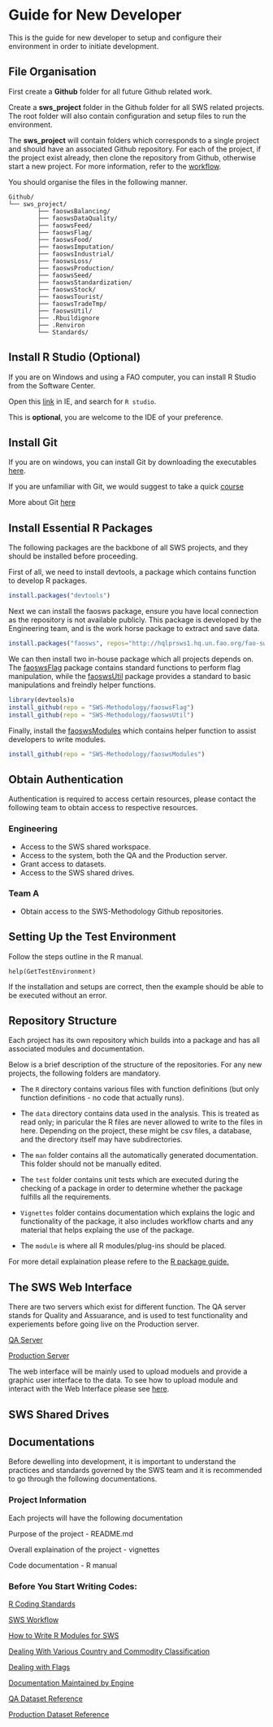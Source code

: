 # Guide for New Developer

This is the guide for new developer to setup and configure their
environment in order to initiate development.

## File Organisation
First create a **Github** folder for all future Github related work.

Create a **sws_project** folder in the Github folder for all SWS related
projects. The root folder will also contain configuration and setup files to run
the environment.

The **sws_project** will contain folders which corresponds to a single project
and should have an associated Github repository. For each of the project, if the
project exist already, then clone the repository from Github, otherwise start a
new project. For more information, refer to the
[workflow](https://github.com/SWS-Methodology/Standards/blob/master/workflow.md).

You should organise the files in the following manner.

```
Github/
└── sws_project/
        ├── faoswsBalancing/
        ├── faoswsDataQuality/
        ├── faoswsFeed/
        ├── faoswsFlag/
        ├── faoswsFood/
        ├── faoswsImputation/
        ├── faoswsIndustrial/
        ├── faoswsLoss/
        ├── faoswsProduction/
        ├── faoswsSeed/
        ├── faoswsStandardization/
        ├── faoswsStock/
        ├── faoswsTourist/
        ├── faoswsTradeTmp/
        ├── faoswsUtil/
        ├── .Rbuildignore
        ├── .Renviron
        └── Standards/
```

## Install R Studio (Optional)

If you are on Windows and using a FAO computer, you can install R Studio from
the Software Center.

Open this [link](http://hqwprsccmapp1/CMApplicationCatalog/) in IE, and search
for `R studio`.

This is **optional**, you are welcome to the IDE of your preference.

## Install Git

If you are on windows, you can install Git by downloading the executables
[here](https://git-scm.com/download/win).

If you are unfamiliar with Git, we would suggest to take a quick
[course](https://try.github.io/levels/1/challenges/1)

More about Git [here](https://git-scm.com/book/en/v2/Getting-Started-About-Version-Control)

## Install Essential R Packages

The following packages are the backbone of all SWS projects, and they
should be installed before proceeding.

First of all, we need to install devtools, a package which contains
function to develop R packages.

```r
install.packages("devtools")
```

Next we can install the faosws package, ensure you have local
connection as the repository is not available publicly. This package
is developed by the Engineering team, and is the work horse package to
extract and save data.

```r
install.packages("faosws", repos="http://hqlprsws1.hq.un.fao.org/fao-sws-cran/")
```

We can then install two in-house package which all projects depends
on. The [faoswsFlag](https://github.com/SWS-Methodology/faoswsFlag)
package contains standard functions to perform flag manipulation,
while the [faoswsUtil](https://github.com/SWS-Methodology/faoswsUtil)
package provides a standard to basic manipulations and freindly helper
functions. 


```r
library(devtools)o
install_github(repo = "SWS-Methodology/faoswsFlag")
install_github(repo = "SWS-Methodology/faoswsUtil")

```

Finally, install the
[faoswsModules](https://github.com/SWS-Methodology/faoswsModules) which contains
helper function to assist developers to write modules.

```r
install_github(repo = "SWS-Methodology/faoswsModules")
```

## Obtain Authentication

Authentication is required to access certain resources, please contact
the following team to obtain access to respective resources.

### Engineering
* Access to the SWS shared workspace.
* Access to the system, both the QA and the Production server.
* Grant access to datasets.
* Access to the SWS shared drives.

### Team A
* Obtain access to the SWS-Methodology Github repositories.


## Setting Up the Test Environment

Follow the steps outline in the R manual.

```
help(GetTestEnvironment)
```

If the installation and setups are correct, then the example should be
able to be executed without an error.


## Repository Structure

Each project has its own repository which builds into a package and
has all associated modules and documentation.

Below is a brief description of the structure of the repositories. For
any new projects, the following folders are mandatory.


* The `R` directory contains various files with function definitions
  (but only function definitions - no code that actually runs).

* The `data` directory contains data used in the analysis. This is
  treated as read only; in paricular the R files are never allowed to
  write to the files in here. Depending on the project, these might be
  csv files, a database, and the directory itself may have
  subdirectories.

* The `man` folder contains all the automatically generated
  documentation. This folder should not be manually edited.

* The `test` folder contains unit tests which are executed during the
  checking of a package in order to determine whether the package
  fulfills all the requirements.

* `Vignettes` folder contains documentation which explains the logic
  and functionality of the package, it also includes workflow charts
  and any material that helps explaing the use of the package.

* The `module` is where all R modules/plug-ins should be placed.

For more detail explaination please refere to the [R package guide.](http://r-pkgs.had.co.nz/package.html)


## The SWS Web Interface


There are two servers which exist for different function. The QA server stands
for Quality and Assuarance, and is used to test functionality and experiements
before going live on the Production server.

[QA Server](http://hqlqasws1.hq.un.fao.org:8080/sws)

[Production Server](http://intranet.fao.org/sws/)

The web interface will be mainly used to upload moduels and provide a graphic
user interface to the data. To see how to upload module and interact with the
Web Interface please see [here](https://).

## SWS Shared Drives

## Documentations

Before dewelling into development, it is important to understand the
practices and standards governed by the SWS team and it is recommended
to go through the following documentations.

### Project Information

Each projects will have the following documentation

Purpose of the project - README.md

Overall explaination of the project - vignettes

Code documentation - R manual


### Before You Start Writing Codes:

[R Coding Standards](https://google.github.io/styleguide/Rguide.xml)

[SWS Workflow](https://github.com/SWS-Methodology/Standards/blob/master/workflow.md)

[How to Write R Modules for SWS](https://github.com/SWS-Methodology/Standards/blob/master/writing_r_modules.md)

[Dealing With Various Country and Commodity Classification](https://)

[Dealing with Flags](https://github.com/SWS-Methodology/Standards/blob/master/dealing_with_flags.md)

[Documentation Maintained by Engine](https://workspace.fao.org/tc/sws/userspace)

[QA Dataset Reference](http://hqlqasws1.hq.un.fao.org:8080/dataset_configuration.html)

[Production Dataset Reference](http://hqlprswsas1.hq.un.fao.org:8080/dataset_configuration.html)